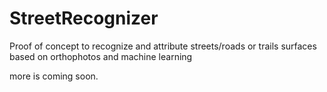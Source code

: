 # StreetRecognizer

Proof of concept to recognize and attribute streets/roads or trails surfaces based on orthophotos and machine learning

more is coming soon.
